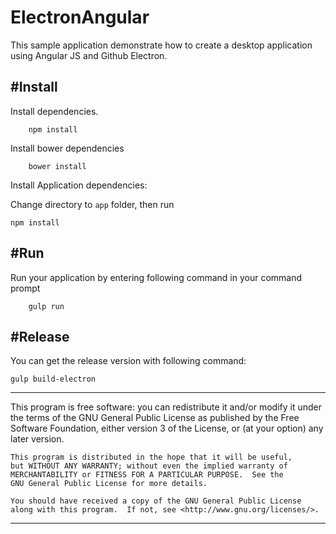 # ElectronAngular

This sample application demonstrate how to create a desktop application using Angular JS and Github Electron.



#Install
---

Install dependencies.

```
	npm install
```

Install bower dependencies

```
	bower install
```

Install Application dependencies:

Change directory to ```app``` folder, then run

```
npm install
```


#Run
---

Run your application by entering following command in your command prompt

```
	gulp run
```

#Release
---

You can get the release version with following command:

```
gulp build-electron
```

---
This program is free software: you can redistribute it and/or modify
    it under the terms of the GNU General Public License as published by
    the Free Software Foundation, either version 3 of the License, or
    (at your option) any later version.

    This program is distributed in the hope that it will be useful,
    but WITHOUT ANY WARRANTY; without even the implied warranty of
    MERCHANTABILITY or FITNESS FOR A PARTICULAR PURPOSE.  See the
    GNU General Public License for more details.

    You should have received a copy of the GNU General Public License
    along with this program.  If not, see <http://www.gnu.org/licenses/>.
---
